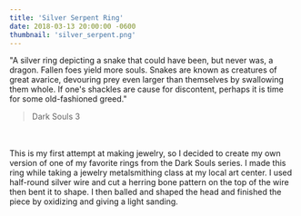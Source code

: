 ```yaml
---
title: 'Silver Serpent Ring'
date: 2018-03-13 20:00:00 -0600
thumbnail: 'silver_serpent.png'
---
```

"A silver ring depicting a snake that could have been, but never was, a dragon.  Fallen foes yield more souls.
Snakes are known as creatures of great avarice, devouring prey even larger than themselves by swallowing them whole.
If one's shackles are cause for discontent, perhaps it is time for some old-fashioned greed."
<!-- more -->
<blockquote class='blockquote'>
<footer class='blockquote-footer'>Dark Souls 3</footer>
</blockquote>
<br/><br/>
This is my first attempt at making jewelry, so I decided to create my own version of one of my favorite rings from the Dark Souls series.  I made this ring while taking a jewelry metalsmithing class at my local art center.  I used half-round silver wire and cut a herring bone pattern on the top of the wire then bent it to shape.  I then balled and shaped the head and finished the piece by oxidizing and giving a light sanding.